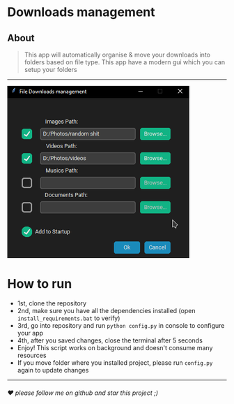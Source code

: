 # Downloads management
## About
> This app will automatically organise & move your downloads into folders based on file type.
> This app have a modern gui which you can setup your folders
***
![](images/preview.png)
# How to run
* 1st, clone the repository
* 2nd, make sure you have all the dependencies installed (open `install_requirements.bat` to verify)
* 3rd, go into repository and run `python config.py` in console to configure your app 
* 4th, after you saved changes, close the terminal after 5 seconds
* Enjoy! This script works on background and doesn't consume many resources
* If you move folder where you installed project, please run `config.py` again to update changes
***

###### ❤️ please follow me on github and star this project ;)
